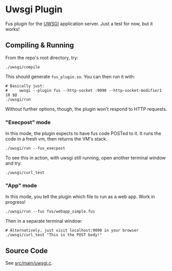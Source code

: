 # Uwsgi Plugin

Fus plugin for the [UWSGI](https://uwsgi-docs.readthedocs.io/en/latest/) application server.
Just a test for now, but it works!

## Compiling & Running

From the repo's root directory, try:

    ./uwsgi/compile

This should generate ``fus_plugin.so``.
You can then run it with:

    # Basically just:
    #     uwsgi --plugin fus --http-socket :9090 --http-socket-modifier1 18 $@
    ./uwsgi/run

Without further options, though, the plugin won't respond to HTTP requests.

### "Execpost" mode

In this mode, the plugin expects to have fus code POSTed to it.
It runs the code in a fresh vm, then returns the VM's stack.

    ./uwsgi/run --fus_execpost

To see this in action, with uwsgi still running, open another terminal window and try:

    ./uwsgi/curl_test

### "App" mode

In this mode, you tell the plugin which file to run as a web app.
Work in progress!

    ./uwsgi/run --fus fus/webapp_simple.fus

Then in a separate terminal window:

    # Alternatively, just visit localhost:9090 in your browser
    ./uwsgi/curl_test "This is the POST body!"

## Source Code

See [src/main/uwsgi.c](/src/main/uwsgi.c).
